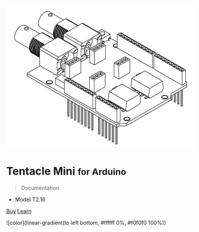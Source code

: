 ![logo](_media/tentacle_t2_drawing.png)

# Tentacle Mini <small>for Arduino</small>

> Documentation

* Model T2.16

[Buy](https://www.whiteboxes.ch/shop/tentacle-mini/)
[Learn](#introduction)


<!-- background image -->

<!-- ![](_media/tentacle_t1.png) -->

<!-- background color -->

<!--![color](#f0f0f0)-->
<!-- ![color](linear-gradient(to left bottom, #f0f0f0 0%, #eafdfe 100%)) -->

![color](linear-gradient(to left bottom, #ffffff 0%, #f0f0f0 100%))
